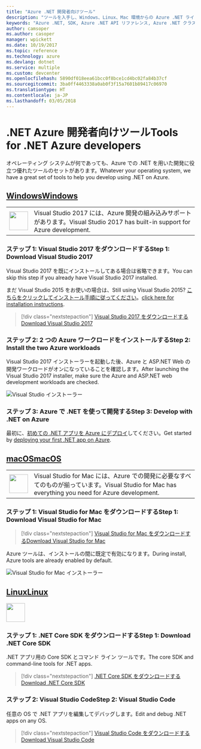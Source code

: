 ```yaml
---
title: "Azure .NET 開発者向けツール"
description: "ツールを入手し、Windows、Linux、Mac 環境からの Azure .NET ライブラリの使用を始めてください。"
keywords: "Azure .NET, SDK, Azure .NET API リファレンス, Azure .NET クラス ライブラリ"
author: camsoper
ms.author: casoper
manager: wpickett
ms.date: 10/19/2017
ms.topic: reference
ms.technology: azure
ms.devlang: dotnet
ms.service: multiple
ms.custom: devcenter
ms.openlocfilehash: 5890df018eea61bcc0f8bce1cd4bc02fa84b37cf
ms.sourcegitcommit: 3ba0ff4463338a0ab0f3f15a7601b89417c06970
ms.translationtype: HT
ms.contentlocale: ja-JP
ms.lasthandoff: 03/05/2018
---
```

# <a name="tools-for-net-azure-developers"></a><span data-ttu-id="35c4c-104">.NET Azure 開発者向けツール</span><span class="sxs-lookup"><span data-stu-id="35c4c-104">Tools for .NET Azure developers</span></span>

<span data-ttu-id="35c4c-105">オペレーティング システムが何であっても、Azure での .NET を用いた開発に役立つ優れたツールのセットがあります。</span><span class="sxs-lookup"><span data-stu-id="35c4c-105">Whatever your operating system, we have a great set of tools to help you develop using .NET on Azure.</span></span>

## <a name="windowstabwindows"></a>[<span data-ttu-id="35c4c-106">Windows</span><span class="sxs-lookup"><span data-stu-id="35c4c-106">Windows</span></span>](#tab/windows)

<table>
  <tr>
    <td width="50">
        <img src="https://docs.microsoft.com/en-us/media/logos/logo_vs-ide.svg" width="50" height="50"></img>
    </td>
    <td>
<span data-ttu-id="35c4c-107">Visual Studio 2017 には、Azure 開発の組み込みサポートがあります。</span><span class="sxs-lookup"><span data-stu-id="35c4c-107">Visual Studio 2017 has built-in support for Azure development.</span></span>
    </td>
  </tr>
</table>

### <a name="step-1-download-visual-studio-2017"></a><span data-ttu-id="35c4c-108">ステップ 1: Visual Studio 2017 をダウンロードする</span><span class="sxs-lookup"><span data-stu-id="35c4c-108">Step 1: Download Visual Studio 2017</span></span>

<span data-ttu-id="35c4c-109">Visual Studio 2017 を既にインストールしてある場合は省略できます。</span><span class="sxs-lookup"><span data-stu-id="35c4c-109">You can skip this step if you already have Visual Studio 2017 installed.</span></span>

<span data-ttu-id="35c4c-110">まだ Visual Studio 2015 をお使いの場合は、</span><span class="sxs-lookup"><span data-stu-id="35c4c-110">Still using Visual Studio 2015?</span></span>  <span data-ttu-id="35c4c-111">[こちらをクリックしてインストール手順に従ってください](dotnet-sdk-vs2015-install.md)。</span><span class="sxs-lookup"><span data-stu-id="35c4c-111">[click here for installation instructions](dotnet-sdk-vs2015-install.md).</span></span>

> [!div class="nextstepaction"]
> [<span data-ttu-id="35c4c-112">Visual Studio 2017 をダウンロードする</span><span class="sxs-lookup"><span data-stu-id="35c4c-112">Download Visual Studio 2017</span></span>](https://www.visualstudio.com/downloads/)


### <a name="step-2-install-the-two-azure-workloads"></a><span data-ttu-id="35c4c-113">ステップ 2: 2 つの Azure ワークロードをインストールする</span><span class="sxs-lookup"><span data-stu-id="35c4c-113">Step 2: Install the two Azure workloads</span></span>

<span data-ttu-id="35c4c-114">Visual Studio 2017 インストーラーを起動した後、Azure と ASP.NET Web の開発ワークロードがオンになっていることを確認します。</span><span class="sxs-lookup"><span data-stu-id="35c4c-114">After launching the Visual Studio 2017 installer, make sure the Azure and ASP.NET web development workloads are checked.</span></span>

![Visual Studio インストーラー](media/dotnet-tools/azure-workloads.png)

### <a name="step-3-develop-with-net-on-azure"></a><span data-ttu-id="35c4c-116">ステップ 3: Azure で .NET を使って開発する</span><span class="sxs-lookup"><span data-stu-id="35c4c-116">Step 3: Develop with .NET on Azure</span></span>

<span data-ttu-id="35c4c-117">最初に、[初めての .NET アプリを Azure にデプロイ](https://docs.microsoft.com/azure/app-service-web/app-service-web-get-started-dotnet)してください。</span><span class="sxs-lookup"><span data-stu-id="35c4c-117">Get started by [deploying your first .NET app on Azure](https://docs.microsoft.com/azure/app-service-web/app-service-web-get-started-dotnet).</span></span>


## <a name="macostabmacos"></a>[<span data-ttu-id="35c4c-118">macOS</span><span class="sxs-lookup"><span data-stu-id="35c4c-118">macOS</span></span>](#tab/macos)
<table>
  <tr>
    <td width="50">
        <img src="https://docs.microsoft.com/en-us/media/logos/logo_vs-mac.svg" width="50" height="50"></img>
    </td>
    <td>
<span data-ttu-id="35c4c-119">Visual Studio for Mac には、Azure での開発に必要なすべてのものが揃っています。</span><span class="sxs-lookup"><span data-stu-id="35c4c-119">Visual Studio for Mac has everything you need for Azure development.</span></span>
    </td>
  </tr>
</table>


### <a name="step-1-download-visual-studio-for-mac"></a><span data-ttu-id="35c4c-120">ステップ 1: Visual Studio for Mac をダウンロードする</span><span class="sxs-lookup"><span data-stu-id="35c4c-120">Step 1: Download Visual Studio for Mac</span></span>

> [!div class="nextstepaction"]
> [<span data-ttu-id="35c4c-121">Visual Studio for Mac をダウンロードする</span><span class="sxs-lookup"><span data-stu-id="35c4c-121">Download Visual Studio for Mac</span></span>](https://www.visualstudio.com/vs/visual-studio-mac/)

<span data-ttu-id="35c4c-122">Azure ツールは、インストールの間に既定で有効になります。</span><span class="sxs-lookup"><span data-stu-id="35c4c-122">During install, Azure tools are already enabled by default.</span></span>

![Visual Studio for Mac インストーラー](media/dotnet-tools/azure-vsmac.png)

## <a name="linuxtablinux"></a>[<span data-ttu-id="35c4c-124">Linux</span><span class="sxs-lookup"><span data-stu-id="35c4c-124">Linux</span></span>](#tab/linux)

<img src="https://docs.microsoft.com/en-us/visualstudio/products/images/vs-code.svg" width="50" height="50"></img>

### <a name="step-1-download-net-core-sdk"></a><span data-ttu-id="35c4c-125">ステップ 1: .NET Core SDK をダウンロードする</span><span class="sxs-lookup"><span data-stu-id="35c4c-125">Step 1: Download .NET Core SDK</span></span>

<span data-ttu-id="35c4c-126">.NET アプリ用の Core SDK とコマンド ライン ツールです。</span><span class="sxs-lookup"><span data-stu-id="35c4c-126">The core SDK and command-line tools for .NET apps.</span></span>

> [!div class="nextstepaction"]
> [<span data-ttu-id="35c4c-127">.NET Core SDK をダウンロードする</span><span class="sxs-lookup"><span data-stu-id="35c4c-127">Download .NET Core SDK</span></span>](https://www.microsoft.com/net/core)

### <a name="step-2-visual-studio-code"></a><span data-ttu-id="35c4c-128">ステップ 2: Visual Studio Code</span><span class="sxs-lookup"><span data-stu-id="35c4c-128">Step 2: Visual Studio Code</span></span>

<span data-ttu-id="35c4c-129">任意の OS で .NET アプリを編集してデバッグします。</span><span class="sxs-lookup"><span data-stu-id="35c4c-129">Edit and debug .NET apps on any OS.</span></span>

> [!div class="nextstepaction"]
> [<span data-ttu-id="35c4c-130">Visual Studio Code をダウンロードする</span><span class="sxs-lookup"><span data-stu-id="35c4c-130">Download Visual Studio Code</span></span>](https://code.visualstudio.com)